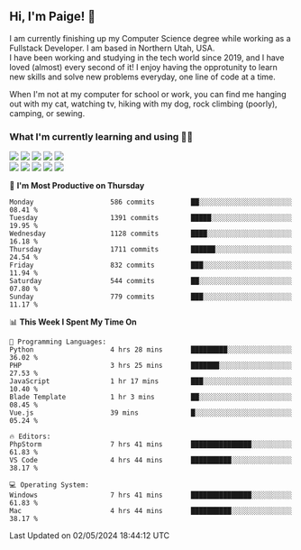 ## Hi, I'm Paige! :vulcan_salute:

I am currently finishing up my Computer Science degree while working as a Fullstack Developer. I am based in Northern Utah, USA. \
I have been working and studying in the tech world since 2019, and I have loved (almost) every second of it! I enjoy having the opprotunity to learn new skills and solve new problems everyday, one line of code at a time.  

When I'm not at my computer for school or work, you can find me hanging out with my cat, watching tv, hiking with my dog, rock climbing (poorly), camping, or sewing.  

### What I'm currently learning and using :woman_technologist:
![](https://img.shields.io/badge/Laravel-FF2D20?style=for-the-badge&logo=laravel&logoColor=white) 
![](https://img.shields.io/badge/PHP-777BB4?style=for-the-badge&logo=php&logoColor=white)
![](https://img.shields.io/badge/Vue.js-35495E?style=for-the-badge&logo=vuedotjs&logoColor=4FC08D) 
![](https://img.shields.io/badge/MySQL-005C84?style=for-the-badge&logo=mysql&logoColor=white) 
![](https://img.shields.io/badge/Tailwind_CSS-38B2AC?style=for-the-badge&logo=tailwind-css&logoColor=white) \
![](https://img.shields.io/badge/Python-FFD43B?style=for-the-badge&logo=python&logoColor=blue)
![](https://img.shields.io/badge/Django-092E20?style=for-the-badge&logo=django&logoColor=green)
![](https://img.shields.io/badge/Kotlin-0095D5?&style=for-the-badge&logo=kotlin&logoColor=white)
![](https://img.shields.io/badge/Java-ED8B00?style=for-the-badge&logo=java&logoColor=white)
![](https://img.shields.io/badge/Haskell-5D4F85?style=for-the-badge&logo=haskell&logoColor=white) 

<!--START_SECTION:waka-->
📅 **I'm Most Productive on Thursday** 

```text
Monday                   586 commits         ██░░░░░░░░░░░░░░░░░░░░░░░   08.41 % 
Tuesday                  1391 commits        █████░░░░░░░░░░░░░░░░░░░░   19.95 % 
Wednesday                1128 commits        ████░░░░░░░░░░░░░░░░░░░░░   16.18 % 
Thursday                 1711 commits        ██████░░░░░░░░░░░░░░░░░░░   24.54 % 
Friday                   832 commits         ███░░░░░░░░░░░░░░░░░░░░░░   11.94 % 
Saturday                 544 commits         ██░░░░░░░░░░░░░░░░░░░░░░░   07.80 % 
Sunday                   779 commits         ███░░░░░░░░░░░░░░░░░░░░░░   11.17 % 
```


📊 **This Week I Spent My Time On** 

```text
💬 Programming Languages: 
Python                   4 hrs 28 mins       █████████░░░░░░░░░░░░░░░░   36.02 % 
PHP                      3 hrs 25 mins       ███████░░░░░░░░░░░░░░░░░░   27.53 % 
JavaScript               1 hr 17 mins        ███░░░░░░░░░░░░░░░░░░░░░░   10.40 % 
Blade Template           1 hr 3 mins         ██░░░░░░░░░░░░░░░░░░░░░░░   08.45 % 
Vue.js                   39 mins             █░░░░░░░░░░░░░░░░░░░░░░░░   05.24 % 

🔥 Editors: 
PhpStorm                 7 hrs 41 mins       ███████████████░░░░░░░░░░   61.83 % 
VS Code                  4 hrs 44 mins       ██████████░░░░░░░░░░░░░░░   38.17 % 

💻 Operating System: 
Windows                  7 hrs 41 mins       ███████████████░░░░░░░░░░   61.83 % 
Mac                      4 hrs 44 mins       ██████████░░░░░░░░░░░░░░░   38.17 % 
```


 Last Updated on 02/05/2024 18:44:12 UTC
<!--END_SECTION:waka-->
